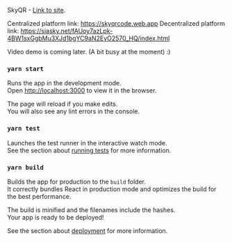 SkyQR - [Link to site](https://siasky.net/fAUoy7azLpk-4BW1sxGgbMu3XJd1bgYC9aN2EyO2570_HQ/index.html).

Centralized platform link: https://skyqrcode.web.app
Decentralized platform link: https://siasky.net/fAUoy7azLpk-4BW1sxGgbMu3XJd1bgYC9aN2EyO2570_HQ/index.html

Video demo is coming later. (A bit busy at the moment) :)

### `yarn start`

Runs the app in the development mode.<br />
Open [http://localhost:3000](http://localhost:3000) to view it in the browser.

The page will reload if you make edits.<br />
You will also see any lint errors in the console.

### `yarn test`

Launches the test runner in the interactive watch mode.<br />
See the section about [running tests](https://facebook.github.io/create-react-app/docs/running-tests) for more information.

### `yarn build`

Builds the app for production to the `build` folder.<br />
It correctly bundles React in production mode and optimizes the build for the best performance.

The build is minified and the filenames include the hashes.<br />
Your app is ready to be deployed!

See the section about [deployment](https://facebook.github.io/create-react-app/docs/deployment) for more information.
